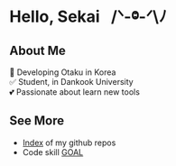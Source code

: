 # Hello, Sekai &nbsp; /ᐠ-ⱉ-ᐟ\ﾉ

## About Me

🚀 Developing Otaku in Korea </br>
✅ Student, in Dankook University </br>
💕 Passionate about learn new tools </br>

## See More

- [Index](https://github.com/YuruCoder/YuruCoder/blob/master/index.md) of my github repos
- Code skill [GOAL](https://github.com/YuruCoder/YuruCoder/blob/master/goal.md)
